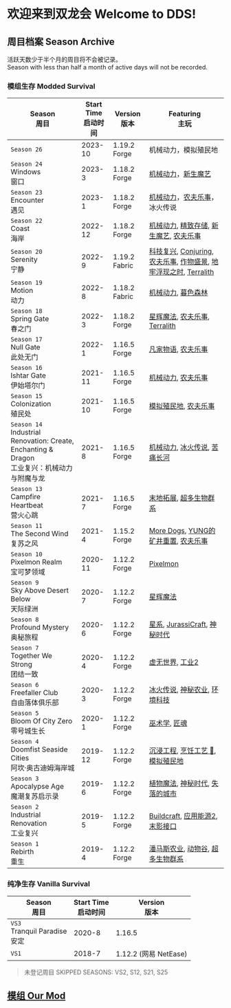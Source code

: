 # 欢迎来到双龙会 Welcome to DDS! 
## 周目档案 Season Archive
活跃天数少于半个月的周目将不会被记录。  
Season with less than half a month of active days will not be recorded.
### 模组生存 Modded Survival
| Season<br>周目 | Start Time<br>启动时间| Version<br>版本 | Featuring<br>主玩 |
|----|----|----|----|
|`Season 26`|2023-10|1.19.2 Forge|机械动力，模拟殖民地|
|`Season 24`<br>Windows<br>窗口|2023-3|1.18.2 Forge|[机械动力](https://www.curseforge.com/minecraft/mc-mods/create)，[新生魔艺](https://www.curseforge.com/minecraft/mc-mods/ars-nouveau)|
|`Season 23`<br>Encounter<br>遇见|2023-1|1.18.2 Forge|[机械动力](https://www.curseforge.com/minecraft/mc-mods/create)，[农夫乐事](https://www.curseforge.com/minecraft/mc-mods/farmers-delight)，冰火传说|
|`Season 22`<br>Coast<br>海岸|2022-12|1.18.2 Forge|[机械动力](https://www.curseforge.com/minecraft/mc-mods/create), [精致存储](https://www.curseforge.com/minecraft/mc-mods/refined-storage), [新生魔艺](https://www.curseforge.com/minecraft/mc-mods/ars-nouveau), [农夫乐事](https://www.curseforge.com/minecraft/mc-mods/farmers-delight)|
|`Season 20`<br>Serenity<br>宁静|2022-9|1.19.2 Fabric|[科技复兴](https://www.curseforge.com/minecraft/mc-mods/techreborn), [Conjuring](https://www.curseforge.com/minecraft/mc-mods/conjuringl), [农夫乐事](https://www.curseforge.com/minecraft/mc-mods/farmers-delight-fabric), [作物盛景](https://www.curseforge.com/minecraft/mc-mods/croptopia), [地牢浮现之时](https://www.curseforge.com/minecraft/mc-mods/when-dungeons-arise-fabric), [Terralith](https://www.curseforge.com/minecraft/mc-mods/terralith)|
|`Season 19`<br>Motion<br>动力|2022-8|1.18.2 Fabric|[机械动力](https://www.curseforge.com/minecraft/mc-mods/create), [暮色森林](https://www.curseforge.com/minecraft/mc-mods/the-twilight-forest)|
|`Season 18`<br>Spring Gate<br>春之门|2022-3|1.18.2 Forge|[星辉魔法](https://www.curseforge.com/minecraft/mc-mods/astral-sorcery), [农夫乐事](https://www.curseforge.com/minecraft/mc-mods/farmers-delight), [Terralith](https://www.curseforge.com/minecraft/mc-mods/terralith)|
|`Season 17`<br>Null Gate<br>此处无门|2022-1|1.16.5 Forge|[凡家物语](https://www.curseforge.com/minecraft/mc-mods/minecraft-comes-alive-mca), [农夫乐事](https://www.curseforge.com/minecraft/mc-mods/farmers-delight)|
|`Season 16`<br>Ishtar Gate<br>伊始塔尔门|2021-11|1.16.5 Forge|[机械动力](https://www.curseforge.com/minecraft/mc-mods/create), [农夫乐事](https://www.curseforge.com/minecraft/mc-mods/farmers-delight)|
|`Season 15`<br>Colonization<br>殖民处|2021-10|1.16.5 Forge|[模拟殖民地](https://www.curseforge.com/minecraft/mc-mods/minecolonies), [农夫乐事](https://www.curseforge.com/minecraft/mc-mods/farmers-delight)|
|`Season 14`<br>Industrial Renovation: Create, Enchanting & Dragon<br>工业复兴：机械动力与附魔与龙|2021-8|1.16.5 Forge|[机械动力](https://www.curseforge.com/minecraft/mc-mods/create), [冰火传说](https://www.curseforge.com/minecraft/mc-mods/ice-and-fire-dragons), [苦痛长河](https://www.curseforge.com/minecraft/mc-mods/marblegates-exotic-enchantment-flowing-agony)|
|`Season 13`<br>Campfire Heartbeat<br>营火心跳|2021-7|1.16.5 Forge|[末地拓展](https://www.curseforge.com/minecraft/mc-mods/endergetic), [超多生物群系](https://www.curseforge.com/minecraft/mc-mods/biomes-o-plenty)|
|`Season 11`<br>The Second Wind<br>复苏之风|2021-4|1.15.2 Forge|[More Dogs](https://www.curseforge.com/minecraft/mc-mods/more-dogs), [YUNG的矿井重置](https://www.curseforge.com/minecraft/mc-mods/yungs-better-mineshafts-forge), [农夫乐事](https://www.curseforge.com/minecraft/mc-mods/farmers-delight)|
|`Season 10`<br>Pixelmon Realm <br>宝可梦领域|2020-11|1.12.2 Forge|[Pixelmon](https://www.curseforge.com/minecraft/mc-mods/pixelmon)|
|`Season 9`<br>Sky Above Desert Below<br>天际绿洲|2020-7|1.12.2 Forge|[星辉魔法](https://www.curseforge.com/minecraft/mc-mods/astral-sorcery)|
|`Season 8`<br>Profound Mystery<br>奥秘旅程|2020-6|1.12.2 Forge|[星系](https://www.curseforge.com/minecraft/mc-mods/galacticraft-legacy), [JurassiCraft](https://www.curseforge.com/minecraft/mc-mods/jurassicraft), [神秘时代](https://www.curseforge.com/minecraft/mc-mods/thaumcraft)|
|`Season 7`<br>Together We Strong<br>团结一致|2020-4|1.12.2 Forge|[虚无世界](https://www.curseforge.com/minecraft/mc-mods/advent-of-ascension-nevermine), [工业2](https://www.curseforge.com/minecraft/mc-mods/industrial-craft)|
|`Season 6`<br>Freefaller Club<br>自由落体俱乐部|2020-3|1.12.2 Forge|[冰火传说](https://www.curseforge.com/minecraft/mc-mods/ice-and-fire-dragons), [神秘农业](https://www.mcmod.cn/class/929.html), [环境科技](https://www.mcmod.cn/class/583.html)|
|`Season 5`<br>Bloom Of City Zero<br>零号城生长|2020-1|1.12.2 Forge|[巫术学](https://www.curseforge.com/minecraft/mc-mods/electroblobs-wizardry), [匠魂](https://www.curseforge.com/minecraft/mc-mods/tinkers-construct)|
|`Season 4`<br>Doomfist Seaside Cities<br>阿坎·奥古迪姆海岸城|2019-12|1.12.2 Forge|[沉浸工程](https://www.curseforge.com/minecraft/mc-mods/immersive-engineering), [烹饪工艺 🍳](https://www.curseforge.com/minecraft/mc-mods/cuisine), [模拟殖民地](https://www.curseforge.com/minecraft/mc-mods/minecolonies)|
|`Season 3`<br>Apocalypse Age<br>魔潮复苏启示录|2019-6|1.12.2 Forge|[植物魔法](https://www.curseforge.com/minecraft/mc-mods/botania), [神秘时代](https://www.curseforge.com/minecraft/mc-mods/thaumcraft), [失落的城市](https://www.curseforge.com/minecraft/mc-mods/the-lost-cities)|
|`Season 2`<br>Industrial Renovation<br>工业复兴|2019-5|1.12.2 Forge|[Buildcraft](https://www.curseforge.com/minecraft/mc-mods/buildcraft), [应用能源2](https://www.curseforge.com/minecraft/mc-mods/applied-energistics-2), [末影接口](https://www.mcmod.cn/class/181.html)|
|`Season 1`<br>Rebirth<br>重生|2019-4|1.12.2 Forge|[潘马斯农业](https://www.curseforge.com/minecraft/mc-mods/pams-harvestcraft), [动物谷](https://www.curseforge.com/minecraft/mc-mods/animania), [超多生物群系](https://www.curseforge.com/minecraft/mc-mods/biomes-o-plenty)|


### 纯净生存 Vanilla Survival
| Season<br>周目 | Start Time<br>启动时间| Version<br>版本 |
|----|----|----|
|`VS3`<br>Tranquil Paradise<br>安定|2020-8|1.16.5|
|`VS1`|2018-7|1.12.2 (网易 NetEase)|

> 未登记周目 SKIPPED SEASONS: VS2, S12, S21, S25

## [模组 Our Mod](https://github.com/DualDragonSociety/.github/blob/main/MODS.MD)
